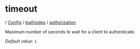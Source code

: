 # timeout

/ [Config](../../../index.md) / [leafnodes](../../index.md) / [authorization](../index.md) 

Maximum number of seconds to wait for a client to authenticate.

*Default value*: `1`
